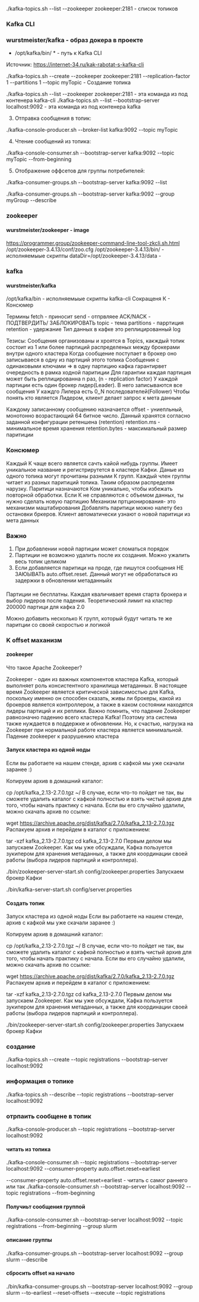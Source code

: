 ./kafka-topics.sh --list --zookeeper zookeeper:2181 - список топиков

### Kafka CLI
### wurstmeister/kafka - образ докера в проекте
* /opt/kafka/bin/ * - путь к Kafka CLI

Источник: https://internet-34.ru/kak-rabotat-s-kafka-cli

./kafka-topics.sh --create --zookeeper zookeeper:2181 --replication-factor 1 --partitions 1 --topic myTopic - Создание топика

./kafka-topics.sh --list --zookeeper zookeeper:2181 - эта команда из под контенера kafka-cli
./kafka-topics.sh --list --bootstrap-server localhost:9092 - эта команда из под контенера kafka

3. Отправка сообщения в топик:

./kafka-console-producer.sh --broker-list kafka:9092 --topic myTopic

4. Чтение сообщений из топика:

./kafka-console-consumer.sh --bootstrap-server kafka:9092 --topic myTopic --from-beginning

5. Отображение оффсетов для группы потребителей:

./kafka-consumer-groups.sh --bootstrap-server kafka:9092 --list

./kafka-consumer-groups.sh --bootstrap-server kafka:9092 --group myGroup --describe



### zookeeper
#### wurstmeister/zookeeper - image
https://programmer.group/zookeeper-command-line-tool-zkcli.sh.html
/opt/zookeeper-3.4.13/conf/zoo.cfg
/opt/zookeeper-3.4.13/bin/ - исполняемыые скрипты
dataDir=/opt/zookeeper-3.4.13/data - 

### kafka
#### wurstmeister/kafka
/opt/kafka/bin - исполняемыые скрипты kafka-cli
Сокращеня
К - Консюмер



Термины
fetch - приносит
send - отпрвляее
ACK/NACK - ПОДТВЕРДИТЬ/ ЗАБЛОКИРОВАТЬ
topic - тема
partitions - парртиция
retention - удержание
Тип данных в кафке это реплицированный log

Тезисы:
Сообщения организованы и хроятся в Topics, какждый топик состоит из 1 или более партиций распределеных между брокерами внутри одного кластера
Когда сообщение поступает в брокер оно записываеся в одну из партиций этого топика
Сообщения с одинаковыми ключами => в одну партицию
кафка гарантирвет очередность в рамка ходной паритиции
Для гарантии каждая партиция может быть реплицированна n раз, (n - replication factor)
У каждой партиции есть один брокер лидер(Leader). В него записываются все сообщения 
У каждго Лилера есть 0,,N последователей(Follower)
Чтобы понять кто является Лидером, клиент делает запрос к мета данным

Каждому записанному сообщению назначается offset - униепльный, монотонно возрастающий 64 битное число.
Данный хранятся согласно заданной конфигурации ретеншена (retention)
retention.ms - минимальное время хранения
retention.bytes - максимальный размер паритиции

### Консюмер
Каждый К чаще всего является сачть кайой нибудь группы. Имеет уникальное название и регистрирутется в кластере Кафки. Даные из одного топика могут прочитаны разными К групп. Каждый член группы читает из разных паритиций топика. Таким образом распределяя нарузку. Паритици назначаются Ком уникально, чтобы избежать повторной обработки. Если К не справляются с объемом данных, ты нужно сделать новую партицию
Механизм пртционирования- это механизми маштабирования
Добавлять паритици можно налету без остановки бркеров. Клиент автоматически узнают о новой паритици из мета данных
### Важно
1. При добавлении новой партиции может сломаться порядок
2. Партиции не возможно удалить после их создания. Можно ужалить весь топик целиком
3. Если добавляется паритици на проде, где пишутся сообщения НЕ ЗАЮЫВАТЬ auto.offset.reset. Данный могут не обработаться из задержки в обновлении метаданныйх 

#### 

Партиции не бесплатны. Каждая кваличивает время старта брокера и выбор лидеров после падения. Теоретический лимит на кластер 200000 партици для кафка 2.0

Можно добавить несколько К групп, который будут читать те же паритции со своей скоростью и логикой

### K offset маханизм


#### zookeeper  
Что такое Apache Zookeeper?

Zookeeper - один из важных компонентов кластера Kafka, который выполняет роль консистентного хранилища метаданных. В настоящее время Zookeeper является критической зависимостью для Kafka, поскольку именно он способен сказать, живы ли брокеры, какой из брокеров является контроллером, а также в каком состоянии находятся лидеры партиций и их реплики. Важно помнить, что падение Zookeeper равнозначно падению всего кластера Kafka! Поэтому эта система также нуждается в поддержке и обновлении. Но, к счастью, нагрузка на Zookeeper при нормальной работе кластера является минимальной.
Падение zookeeper к разрушению кластера

#### Запуск кластера из одной ноды
Если вы работаете на нашем стенде, архив с кафкой мы уже скачали заранее :)

Копируем архив в домашний каталог:

cp /opt/kafka_2.13-2.7.0.tgz ~/
В случае, если что-то пойдет не так, вы сможете удалить каталог с кафкой полностью и взять чистый архив для того, чтобы начать практику с начала. Если вы его случайно удалили, можно скачать архив по ссылке:

wget https://archive.apache.org/dist/kafka/2.7.0/kafka_2.13-2.7.0.tgz
Распакуем архив и перейдем в каталог с приложением:

tar -xzf kafka_2.13-2.7.0.tgz
cd kafka_2.13-2.7.0
Первым делом мы запускаем Zookeeper. Как мы уже обсуждали, Кафка пользуется зукипером для хранения метаданных, а также для координации своей работы (выбора лидеров партиций и контроллера).

./bin/zookeeper-server-start.sh config/zookeeper.properties
Запускаем брокер Кафки

./bin/kafka-server-start.sh config/server.properties

#### Создать топик
Запуск кластера из одной ноды
Если вы работаете на нашем стенде, архив с кафкой мы уже скачали заранее :)

Копируем архив в домашний каталог:

cp /opt/kafka_2.13-2.7.0.tgz ~/
В случае, если что-то пойдет не так, вы сможете удалить каталог с кафкой полностью и взять чистый архив для того, чтобы начать практику с начала. Если вы его случайно удалили, можно скачать архив по ссылке:

wget https://archive.apache.org/dist/kafka/2.7.0/kafka_2.13-2.7.0.tgz
Распакуем архив и перейдем в каталог с приложением:

tar -xzf kafka_2.13-2.7.0.tgz
cd kafka_2.13-2.7.0
Первым делом мы запускаем Zookeeper. Как мы уже обсуждали, Кафка пользуется зукипером для хранения метаданных, а также для координации своей работы (выбора лидеров партиций и контроллера).

./bin/zookeeper-server-start.sh config/zookeeper.properties
Запускаем брокер Кафки
### создание
./kafka-topics.sh --create --topic registrations --bootstrap-server localhost:9092
### информация о топике
./kafka-topics.sh --describe --topic registrations --bootstrap-server localhost:9092
### отрпаить сообщене в топик
./kafka-console-producer.sh --topic registrations --bootstrap-server localhost:9092

#### читать из топика
./kafka-console-consumer.sh --topic registrations --bootstrap-server localhost:9092 --consumer-property auto.offset.reset=earliest

--consumer-property auto.offset.reset=earliest - читать с самог раннего
или так
./kafka-console-consumer.sh --bootstrap-server localhost:9092 --topic registrations --from-beginning

#### Получиьт сообщения группой
./kafka-console-consumer.sh --bootstrap-server localhost:9092 --topic registrations --from-beginning --group slurm

#### описание группы
./kafka-consumer-groups.sh --bootstrap-server localhost:9092 --group slurm --describe

#### сбросить offset на начало
./bin/kafka-consumer-groups.sh --bootstrap-server localhost:9092 --group slurm --to-earliest --reset-offsets --execute --topic registrations


